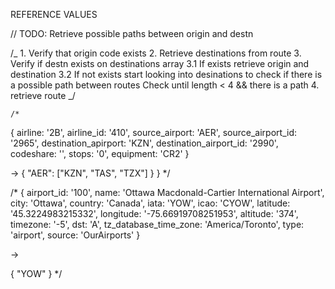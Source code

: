 REFERENCE VALUES

// TODO: Retrieve possible paths between origin and destn

/_ 1. Verify that origin code exists 2. Retrieve destinations from route 3. Verify if destn exists on destinations array
3.1 If exists retrieve origin and destination
3.2 If not exists start looking into desinations to check
if there is a possible path between routes
Check until length < 4 && there is a path 4. retrieve route
_/

    /*

{
airline: '2B',
airline_id: '410',
source_airport: 'AER',
source_airport_id: '2965',
destination_apirport: 'KZN',
destination_airport_id: '2990',
codeshare: '',
stops: '0',
equipment: 'CR2'
}

->
{
"AER": ["KZN", "TAS", "TZX"]
}
}
\*/

/\*
{
airport_id: '100',
name: 'Ottawa Macdonald-Cartier International Airport',
city: 'Ottawa',
country: 'Canada',
iata: 'YOW',
icao: 'CYOW',
latitude: '45.3224983215332',
longitude: '-75.66919708251953',
altitude: '374',
timezone: '-5',
dst: 'A',
tz_database_time_zone: 'America/Toronto',
type: 'airport',
source: 'OurAirports'
}

->

{
"YOW"
}
\*/
